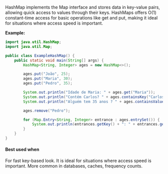 HashMap implements the Map interface and stores data in key-value pairs, allowing quick access to values through their keys.
HashMaps offers O(1) constant-time access for basic operations like get and put, making it ideal for situations where access speed is important.

**Example:**
```java
import java.util.HashMap;
import java.util.Map;

public class ExampleHashMap() {
	public static void main(String[] args) {
		HashMap<String, Integer> ages = new HashMap<>();

		ages.put("João", 25);
		ages.put("Maria", 30);
		ages.put("Pedro", 35);

		System.out.println("Idade de Maria: " + ages.get("Maria"));
		System.out.println("Contém Carlos? " + ages.containsKey("Carlos"));
		System.out.println("Alguém tem 35 anos ? " + ages.containsValue(35));

		ages.remove("Pedro");

		for (Map.Entry<String, Integer> entrance : ages.entrySet()) {
			System.out.println(entrances.getKey() + ": " + entrances.getValue());
		}
	}
}
```

#### Best used when
 For fast key-based look. It is ideal for situations where access speed is important. More common in databases, caches, frequency counts. 